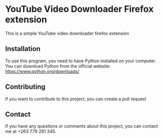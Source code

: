 # YouTube Video Downloader Firefox extension

This is a simple YouTube video downloader firefox extension
## Installation

To use this program, you need to have Python installed on your computer. You can download Python from the official website: https://www.python.org/downloads/

## Contributing

If you want to contribute to this project, you can create a pull request

## Contact

If you have any questions or comments about this project, you can contact me at +263 779 281 345.
